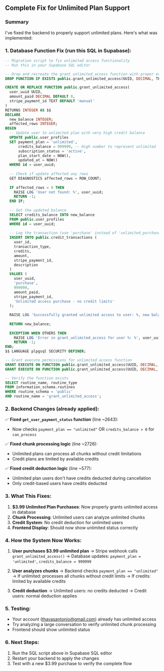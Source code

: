 ## Complete Fix for Unlimited Plan Support

### Summary
I've fixed the backend to properly support unlimited plans. Here's what was implemented:

### 1. Database Function Fix (run this SQL in Supabase):
```sql
-- Migration script to fix unlimited access functionality
-- Run this in your Supabase SQL editor

-- Drop and recreate the grant_unlimited_access function with proper error handling
DROP FUNCTION IF EXISTS public.grant_unlimited_access(UUID, DECIMAL, TEXT);

CREATE OR REPLACE FUNCTION public.grant_unlimited_access(
  user_uuid UUID,
  amount_paid DECIMAL DEFAULT 0,
  stripe_payment_id TEXT DEFAULT 'manual'
)
RETURNS INTEGER AS $$
DECLARE
  new_balance INTEGER;
  affected_rows INTEGER;
BEGIN
  -- Update user to unlimited plan with very high credit balance
  UPDATE public.user_profiles 
  SET payment_plan = 'unlimited',
      credits_balance = 999999, -- High number to represent unlimited
      subscription_status = 'active',
      plan_start_date = NOW(),
      updated_at = NOW()
  WHERE id = user_uuid;
  
  -- Check if update affected any rows
  GET DIAGNOSTICS affected_rows = ROW_COUNT;
  
  IF affected_rows = 0 THEN
    RAISE LOG 'User not found: %', user_uuid;
    RETURN -1;
  END IF;
  
  -- Get the updated balance
  SELECT credits_balance INTO new_balance 
  FROM public.user_profiles 
  WHERE id = user_uuid;
  
  -- Log the transaction (use 'purchase' instead of 'unlimited_purchase' to match constraint)
  INSERT INTO public.credit_transactions (
    user_id, 
    transaction_type, 
    credits, 
    amount, 
    stripe_payment_id,
    description
  )
  VALUES (
    user_uuid, 
    'purchase', 
    999999, 
    amount_paid, 
    stripe_payment_id,
    'Unlimited access purchase - no credit limits'
  );
  
  RAISE LOG 'Successfully granted unlimited access to user: %, new balance: %', user_uuid, new_balance;
  
  RETURN new_balance;
  
  EXCEPTION WHEN OTHERS THEN
    RAISE LOG 'Error in grant_unlimited_access for user %: %', user_uuid, SQLERRM;
    RETURN -1;
END;
$$ LANGUAGE plpgsql SECURITY DEFINER;

-- Grant execute permissions for unlimited access function
GRANT EXECUTE ON FUNCTION public.grant_unlimited_access(UUID, DECIMAL, TEXT) TO authenticated;
GRANT EXECUTE ON FUNCTION public.grant_unlimited_access(UUID, DECIMAL, TEXT) TO service_role;

-- Verify the function exists
SELECT routine_name, routine_type 
FROM information_schema.routines 
WHERE routine_schema = 'public' 
AND routine_name = 'grant_unlimited_access';
```

### 2. Backend Changes (already applied):

✅ **Fixed `get_user_payment_status` function** (line ~2643):
- Now checks `payment_plan == "unlimited"` OR `credits_balance > 0` for `can_process`

✅ **Fixed chunk processing logic** (line ~2726):
- Unlimited plans can process all chunks without credit limitations
- Credit plans are limited by available credits

✅ **Fixed credit deduction logic** (line ~577):
- Unlimited plan users don't have credits deducted during cancellation
- Only credit-based users have credits deducted

### 3. What This Fixes:

1. **$3.99 Unlimited Plan Purchases**: Now properly grants unlimited access in database
2. **Chunk Processing**: Unlimited users can analyze unlimited chunks
3. **Credit System**: No credit deduction for unlimited users
4. **Frontend Display**: Should now show unlimited status correctly

### 4. How the System Now Works:

1. **User purchases $3.99 unlimited plan**
   → Stripe webhook calls `grant_unlimited_access()`
   → Database updates: `payment_plan = 'unlimited'`, `credits_balance = 999999`

2. **User analyzes chunks**
   → Backend checks `payment_plan == "unlimited"`
   → If unlimited: processes all chunks without credit limits
   → If credits: limited by available credits

3. **Credit deduction**
   → Unlimited users: no credits deducted
   → Credit users: normal deduction applies

### 5. Testing:
- Your account (thavasantonio@gmail.com) already has unlimited access
- Try analyzing a large conversation to verify unlimited chunk processing
- Frontend should show unlimited status

### 6. Next Steps:
1. Run the SQL script above in Supabase SQL editor
2. Restart your backend to apply the changes
3. Test with a new $3.99 purchase to verify the complete flow